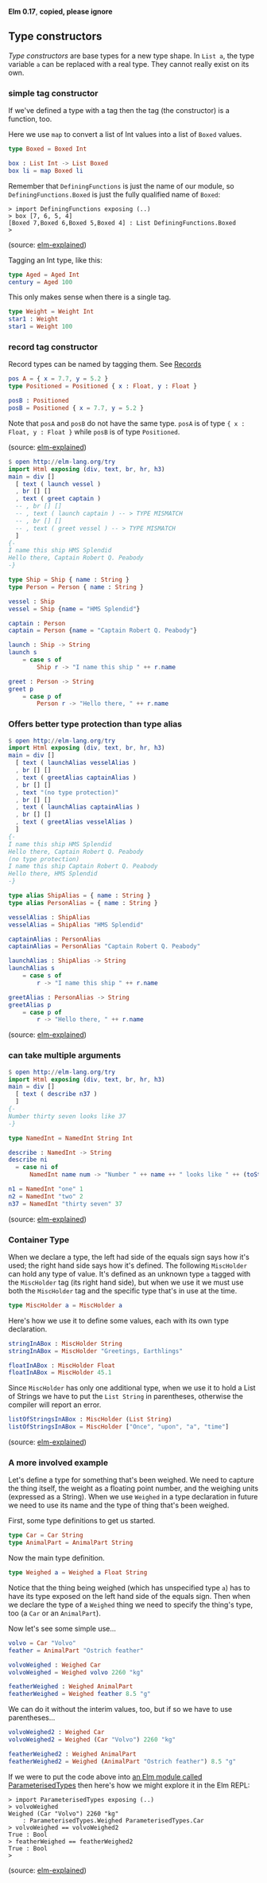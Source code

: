 **Elm 0.17**, **copied, please ignore** 

## Type constructors

*Type constructors* are base types for a new type shape. In `List a`, the type variable `a` can be replaced with a real type. They cannot really exist on its own. 

### simple tag constructor

If we've defined a type with a tag then the tag (the constructor) is a function, too.

Here we use `map` to convert a list of Int values into a list of `Boxed` values.

```elm
type Boxed = Boxed Int

box : List Int -> List Boxed
box li = map Boxed li
```

Remember that `DefiningFunctions` is just the name of our module, so `DefiningFunctions.Boxed` is just the fully qualified name of `Boxed`:

```
> import DefiningFunctions exposing (..)
> box [7, 6, 5, 4]
[Boxed 7,Boxed 6,Boxed 5,Boxed 4] : List DefiningFunctions.Boxed
>
```

(source: [elm-explained](https://github.com/niksilver/elm-explained))

Tagging an Int type, like this:

```elm
type Aged = Aged Int
century = Aged 100
```


This only makes sense when there is a single tag.

```elm
type Weight = Weight Int
star1 : Weight
star1 = Weight 100
```


### record tag constructor

Record types can be named by tagging them.  See [Records](05-record.md)

```elm
pos A = { x = 7.7, y = 5.2 }
type Positioned = Positioned { x : Float, y : Float }

posB : Positioned
posB = Positioned { x = 7.7, y = 5.2 }
```

Note that `posA` and `posB` do not have the same type. `posA` is of type `{ x : Float, y : Float }` while `posB` is of type `Positioned`.

(source: [elm-explained](https://github.com/niksilver/elm-explained))

```elm
$ open http://elm-lang.org/try
import Html exposing (div, text, br, hr, h3)
main = div [] 
  [ text ( launch vessel )
  , br [] []
  , text ( greet captain )
  -- , br [] []
  -- , text ( launch captain ) -- > TYPE MISMATCH
  -- , br [] []
  -- , text ( greet vessel ) -- > TYPE MISMATCH
  ]
{-
I name this ship HMS Splendid
Hello there, Captain Robert Q. Peabody
-} 

type Ship = Ship { name : String }
type Person = Person { name : String }

vessel : Ship
vessel = Ship {name = "HMS Splendid"}

captain : Person
captain = Person {name = "Captain Robert Q. Peabody"}

launch : Ship -> String
launch s
    = case s of
        Ship r -> "I name this ship " ++ r.name

greet : Person -> String
greet p
    = case p of
        Person r -> "Hello there, " ++ r.name
```

### Offers better type protection than type alias

```elm
$ open http://elm-lang.org/try
import Html exposing (div, text, br, hr, h3)
main = div [] 
  [ text ( launchAlias vesselAlias )
  , br [] []
  , text ( greetAlias captainAlias )
  , br [] []
  , text "(no type protection)"
  , br [] []
  , text ( launchAlias captainAlias )
  , br [] []
  , text ( greetAlias vesselAlias )
  ]
{-
I name this ship HMS Splendid
Hello there, Captain Robert Q. Peabody
(no type protection)
I name this ship Captain Robert Q. Peabody
Hello there, HMS Splendid
-} 

type alias ShipAlias = { name : String }
type alias PersonAlias = { name : String }

vesselAlias : ShipAlias
vesselAlias = ShipAlias "HMS Splendid"

captainAlias : PersonAlias
captainAlias = PersonAlias "Captain Robert Q. Peabody"

launchAlias : ShipAlias -> String
launchAlias s
    = case s of
        r -> "I name this ship " ++ r.name

greetAlias : PersonAlias -> String
greetAlias p
    = case p of
        r -> "Hello there, " ++ r.name
```
(source: [elm-explained](https://github.com/niksilver/elm-explained))




### can take multiple arguments

```elm
$ open http://elm-lang.org/try
import Html exposing (div, text, br, hr, h3)
main = div [] 
  [ text ( describe n37 )
  ]
{-
Number thirty seven looks like 37
-} 

type NamedInt = NamedInt String Int

describe : NamedInt -> String
describe ni
  = case ni of
      NamedInt name num -> "Number " ++ name ++ " looks like " ++ (toString num)

n1 = NamedInt "one" 1
n2 = NamedInt "two" 2
n37 = NamedInt "thirty seven" 37
```
(source: [elm-explained](https://github.com/niksilver/elm-explained))

### Container Type

When we declare a type, the left had side of the equals sign says how it's used; the right hand side says how it's defined. The following `MiscHolder` can hold any type of value. It's defined as an unknown type `a` tagged with the `MiscHolder` tag (its right hand side), but when we use it we must use both the `MiscHolder` tag and the specific type that's in use at the time.

```elm
type MiscHolder a = MiscHolder a
```

Here's how we use it to define some values, each with its own type declaration.

```elm
stringInABox : MiscHolder String
stringInABox = MiscHolder "Greetings, Earthlings"

floatInABox : MiscHolder Float
floatInABox = MiscHolder 45.1
```

Since `MiscHolder` has only one additional type, when we use it to hold a List of Strings we have to put the `List String` in parentheses, otherwise the compiler will report an error.

```elm
listOfStringsInABox : MiscHolder (List String)
listOfStringsInABox = MiscHolder ["Once", "upon", "a", "time"]
```

(source: [elm-explained](https://github.com/niksilver/elm-explained))


### A more involved example

Let's define a type for something that's been weighed. We need to capture the thing itself, the weight as a floating point number, and the weighing units (expressed as a String). When we use `Weighed` in a type declaration in future we need to use its name and the type of thing that's been weighed.

First, some type definitions to get us started.

```elm
type Car = Car String
type AnimalPart = AnimalPart String
```

Now the main type definition.

```elm
type Weighed a = Weighed a Float String
```

Notice that the thing being weighed (which has unspecified type `a`) has to have its type exposed on the left hand side of the equals sign. Then when we declare the type of a `Weighed` thing we need to specify the thing's type, too (a `Car` or an `AnimalPart`).

Now let's see some simple use...

```elm
volvo = Car "Volvo"
feather = AnimalPart "Ostrich feather"

volvoWeighed : Weighed Car
volvoWeighed = Weighed volvo 2260 "kg"

featherWeighed : Weighed AnimalPart
featherWeighed = Weighed feather 8.5 "g"
```

We can do it without the interim values, too, but if so we have to use parentheses...

```elm
volvoWeighed2 : Weighed Car
volvoWeighed2 = Weighed (Car "Volvo") 2260 "kg"

featherWeighed2 : Weighed AnimalPart
featherWeighed2 = Weighed (AnimalPart "Ostrich feather") 8.5 "g"
```

If we were to put the code above into [an Elm module called ParameterisedTypes](ParameterisedTypes.elm) then here's how we might explore it in the Elm REPL:

```
> import ParameterisedTypes exposing (..)
> volvoWeighed
Weighed (Car "Volvo") 2260 "kg"
    : ParameterisedTypes.Weighed ParameterisedTypes.Car
> volvoWeighed == volvoWeighed2
True : Bool
> featherWeighed == featherWeighed2
True : Bool
>
```

(source: [elm-explained](https://github.com/niksilver/elm-explained))




